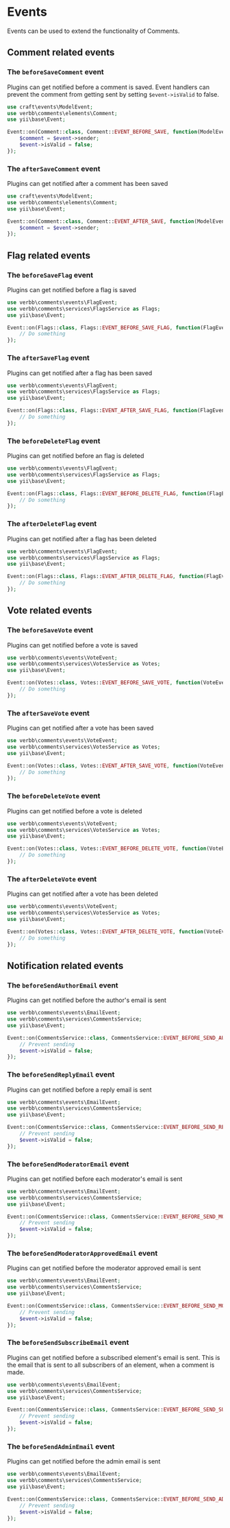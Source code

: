 # Events
Events can be used to extend the functionality of Comments.

## Comment related events

### The `beforeSaveComment` event
Plugins can get notified before a comment is saved. Event handlers can prevent the comment from getting sent by setting `$event->isValid` to false.

```php
use craft\events\ModelEvent;
use verbb\comments\elements\Comment;
use yii\base\Event;

Event::on(Comment::class, Comment::EVENT_BEFORE_SAVE, function(ModelEvent $event) {
    $comment = $event->sender;
    $event->isValid = false;
});
```

### The `afterSaveComment` event
Plugins can get notified after a comment has been saved

```php
use craft\events\ModelEvent;
use verbb\comments\elements\Comment;
use yii\base\Event;

Event::on(Comment::class, Comment::EVENT_AFTER_SAVE, function(ModelEvent $event) {
    $comment = $event->sender;
});
```


## Flag related events

### The `beforeSaveFlag` event
Plugins can get notified before a flag is saved

```php
use verbb\comments\events\FlagEvent;
use verbb\comments\services\FlagsService as Flags;
use yii\base\Event;

Event::on(Flags::class, Flags::EVENT_BEFORE_SAVE_FLAG, function(FlagEvent $event) {
    // Do something
});
```

### The `afterSaveFlag` event
Plugins can get notified after a flag has been saved

```php
use verbb\comments\events\FlagEvent;
use verbb\comments\services\FlagsService as Flags;
use yii\base\Event;

Event::on(Flags::class, Flags::EVENT_AFTER_SAVE_FLAG, function(FlagEvent $event) {
    // Do something
});
```

### The `beforeDeleteFlag` event
Plugins can get notified before an flag is deleted

```php
use verbb\comments\events\FlagEvent;
use verbb\comments\services\FlagsService as Flags;
use yii\base\Event;

Event::on(Flags::class, Flags::EVENT_BEFORE_DELETE_FLAG, function(FlagEvent $event) {
    // Do something
});
```

### The `afterDeleteFlag` event
Plugins can get notified after a flag has been deleted

```php
use verbb\comments\events\FlagEvent;
use verbb\comments\services\FlagsService as Flags;
use yii\base\Event;

Event::on(Flags::class, Flags::EVENT_AFTER_DELETE_FLAG, function(FlagEvent $event) {
    // Do something
});
```


## Vote related events

### The `beforeSaveVote` event
Plugins can get notified before a vote is saved

```php
use verbb\comments\events\VoteEvent;
use verbb\comments\services\VotesService as Votes;
use yii\base\Event;

Event::on(Votes::class, Votes::EVENT_BEFORE_SAVE_VOTE, function(VoteEvent $event) {
    // Do something
});
```

### The `afterSaveVote` event
Plugins can get notified after a vote has been saved

```php
use verbb\comments\events\VoteEvent;
use verbb\comments\services\VotesService as Votes;
use yii\base\Event;

Event::on(Votes::class, Votes::EVENT_AFTER_SAVE_VOTE, function(VoteEvent $event) {
    // Do something
});
```

### The `beforeDeleteVote` event
Plugins can get notified before a vote is deleted

```php
use verbb\comments\events\VoteEvent;
use verbb\comments\services\VotesService as Votes;
use yii\base\Event;

Event::on(Votes::class, Votes::EVENT_BEFORE_DELETE_VOTE, function(VoteEvent $event) {
    // Do something
});
```

### The `afterDeleteVote` event
Plugins can get notified after a vote has been deleted

```php
use verbb\comments\events\VoteEvent;
use verbb\comments\services\VotesService as Votes;
use yii\base\Event;

Event::on(Votes::class, Votes::EVENT_AFTER_DELETE_VOTE, function(VoteEvent $event) {
    // Do something
});
```



## Notification related events

### The `beforeSendAuthorEmail` event
Plugins can get notified before the author's email is sent

```php
use verbb\comments\events\EmailEvent;
use verbb\comments\services\CommentsService;
use yii\base\Event;

Event::on(CommentsService::class, CommentsService::EVENT_BEFORE_SEND_AUTHOR_EMAIL, function(EmailEvent $event) {
    // Prevent sending
    $event->isValid = false;
});
```

### The `beforeSendReplyEmail` event
Plugins can get notified before a reply email is sent

```php
use verbb\comments\events\EmailEvent;
use verbb\comments\services\CommentsService;
use yii\base\Event;

Event::on(CommentsService::class, CommentsService::EVENT_BEFORE_SEND_REPLY_EMAIL, function(EmailEvent $event) {
    // Prevent sending
    $event->isValid = false;
});
```

### The `beforeSendModeratorEmail` event
Plugins can get notified before each moderator's email is sent

```php
use verbb\comments\events\EmailEvent;
use verbb\comments\services\CommentsService;
use yii\base\Event;

Event::on(CommentsService::class, CommentsService::EVENT_BEFORE_SEND_MODERATOR_EMAIL, function(EmailEvent $event) {
    // Prevent sending
    $event->isValid = false;
});
```

### The `beforeSendModeratorApprovedEmail` event
Plugins can get notified before the moderator approved email is sent

```php
use verbb\comments\events\EmailEvent;
use verbb\comments\services\CommentsService;
use yii\base\Event;

Event::on(CommentsService::class, CommentsService::EVENT_BEFORE_SEND_MODERATOR_APPROVED_EMAIL, function(EmailEvent $event) {
    // Prevent sending
    $event->isValid = false;
});
```

### The `beforeSendSubscribeEmail` event
Plugins can get notified before a subscribed element's email is sent. This is the email that is sent to all subscribers of an element, when a comment is made.

```php
use verbb\comments\events\EmailEvent;
use verbb\comments\services\CommentsService;
use yii\base\Event;

Event::on(CommentsService::class, CommentsService::EVENT_BEFORE_SEND_SUBSCRIBE_EMAIL, function(EmailEvent $event) {
    // Prevent sending
    $event->isValid = false;
});
```

### The `beforeSendAdminEmail` event
Plugins can get notified before the admin email is sent

```php
use verbb\comments\events\EmailEvent;
use verbb\comments\services\CommentsService;
use yii\base\Event;

Event::on(CommentsService::class, CommentsService::EVENT_BEFORE_SEND_ADMIN_EMAIL, function(EmailEvent $event) {
    // Prevent sending
    $event->isValid = false;
});
```
